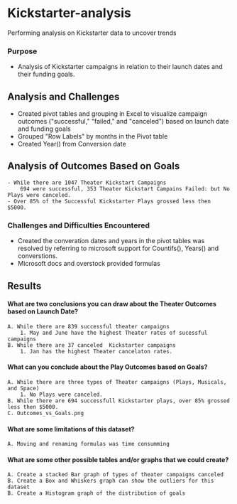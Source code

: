 # Kickstarter-analysis
Performing analysis on Kickstarter data to uncover trends

### Purpose
- Analysis of Kickstarter campaigns in relation to their launch dates and their funding goals.

## Analysis and Challenges
- Created pivot tables and grouping in Excel to visualize campaign outcomes ("successful," "failed," and "canceled") based on launch date and funding goals
- Grouped "Row Labels" by months in the Pivot table
- Created Year() from Conversion date

## Analysis of Outcomes Based on Goals
    - While there are 1047 Theater Kickstart Campaigns
        694 were successful, 353 Theater Kickstart Campains Failed: but No Plays were canceled.
    - Over 85% of the Successful Kickstarter Plays grossed less then $5000.
   
### Challenges and Difficulties Encountered
- Created the converation dates and years in the pivot tables was resolved by referring to microsoft support for Countifs(), Years() and converstions.
- Microsoft docs and overstock provided formulas 

## Results

#### What are two conclusions you can draw about the Theater Outcomes based on Launch Date?
    A. While there are 839 successful theater campaigns
        1. May and June have the highest Theater rates of sucessful campaigns
    B. While there are 37 canceled  Kickstarter campaigns
        1. Jan has the highest Theater cancelaton rates.
   
#### What can you conclude about the Play Outcomes based on Goals?
    A. While there are three types of Theater campaigns (Plays, Musicals, and Space)
        1. No Plays were canceled.
    B. While there are 694 successfull Kickstarter plays, over 85% grossed less then $5000.
    C. Outcomes_vs_Goals.png

#### What are some limitations of this dataset?
    A. Moving and renaming formulas was time consumming

#### What are some other possible tables and/or graphs that we could create?
    A. Create a stacked Bar graph of types of theater campaigns canceled
    B. Create a Box and Whiskers graph can show the outliers for this dataset
    B. Create a Histogram graph of the distribution of goals
